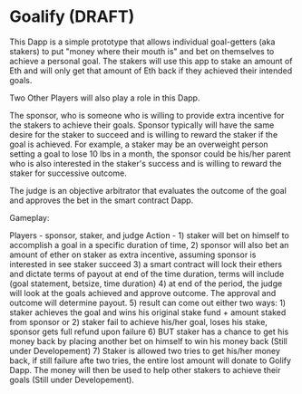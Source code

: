 # Goalify (DRAFT)

This Dapp is a simple prototype that allows individual goal-getters (aka stakers) to put "money where their mouth is" and bet on themselves to achieve a personal goal. The stakers will use this app to stake an amount of Eth and will only get that amount of Eth back if they achieved their intended goals.

Two Other Players will also play a role in this Dapp. 

The sponsor, who is someone who is willing to provide extra incentive for the stakers to achieve their goals. Sponsor typically will have the same desire for the staker to succeed and is willing to reward the staker if the goal is achieved. For example, a staker may be an overweight person setting a goal to lose 10 lbs in a month, the sponsor could be his/her parent who is also interested in the staker's success and is willing to reward the staker for successive outcome.

The judge is an objective arbitrator that evaluates the outcome of the goal and approves the bet in the smart contract Dapp.

Gameplay:

Players - sponsor, staker, and judge
Action -        1) staker will bet on himself to accomplish a goal in a specific duration of time, 
                2) sponsor will also bet an amount of ether on staker as extra incentive, assuming sponsor is interested in see staker succeed
                3) a smart contract will lock their ethers and dictate terms of payout at end of the time duration, terms will include (goal statement, betsize, time duration)
                4) at end of the period, the judge will look at the goals achieved and approve outcome. The approval and outcome will determine payout.
                5) result can come out either two ways: 1) staker achieves the goal and wins his original stake fund + amount staked from sponsor or 2) staker fail to achieve       his/her goal, loses his stake, sponsor gets full refund upon failure
                6) BUT staker has a chance to get his money back by placing another bet on himself to win his money back (Still under Developement)
                7) Staker is allowed two tries to get his/her money back, if still failure afte two tries, the entire lost amount will donate to Golify Dapp. The money will then be used to help other stakers to achieve their goals (Still under Developement).
